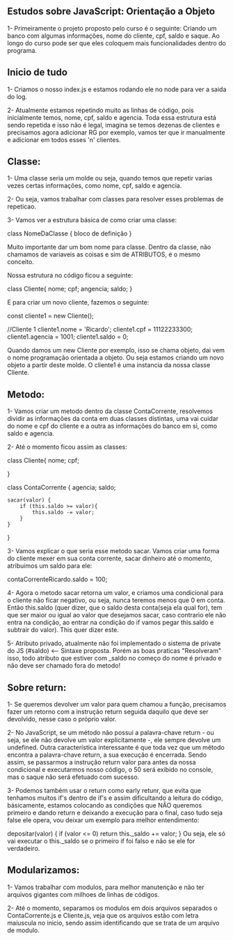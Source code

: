 ## Estudos sobre JavaScript: Orientação a Objeto

1- Primeiramente o projeto proposto pelo curso é o seguinte: Criando um banco com algumas informações, nome do cliente, cpf, saldo e saque.
Ao longo do curso pode ser que eles coloquem mais funcionalidades dentro do programa.

## Inicio de tudo

1- Criamos o nosso index.js e estamos rodando ele no node para ver a saida do log.

2- Atualmente estamos repetindo muito as linhas de código, pois inicialmente temos, nome, cpf, saldo e agencia. Toda essa estrutura está sendo repetida e isso não é legal, imagina se temos dezenas de clientes e precisamos agora adicionar RG por exemplo, vamos ter que ir manualmente e adicionar em todos esses 'n' clientes.

## Classe:

1- Uma classe seria um molde ou seja, quando temos que repetir varias vezes certas informações, como nome, cpf, saldo e agencia.

2- Ou seja, vamos trabalhar com classes para resolver esses problemas de repeticao.

3- Vamos ver a estrutura básica de como criar uma classe:

class NomeDaClasse {
    bloco de definição
}

Muito importante dar um bom nome para classe.
Dentro da classe, não chamamos de variaveis as coisas e sim de ATRIBUTOS, é o mesmo conceito.

Nossa estrutura no código ficou a seguinte:

class Cliente{
    nome;
    cpf;
    angencia;
    saldo;
}

E para criar um novo cliente, fazemos o seguinte:

const cliente1 = new Cliente();

//Cliente 1
cliente1.nome = 'Ricardo';
cliente1.cpf = 11122233300;
cliente1.agencia = 1001;
cliente1.saldo = 0;

Quando damos um new Cliente por exemplo, isso se chama objeto, dai vem o nome programação orientada a objeto. Ou seja estamos criando um novo objeto a partir deste molde.
O cliente1 é uma instancia da nossa classe Cliente.

## Metodo:

1- Vamos criar um metodo dentro da classe ContaCorrente, resolvemos dividir as informações da conta em duas classes distintas, uma vai cuidar do nome e cpf do cliente e a outra as informações do banco em si, como saldo e agencia.

2- Até o momento ficou assim as classes:

class Cliente{
    nome;
    cpf;
    
}

class ContaCorrente {
    agencia;
    saldo;

    sacar(valor) {
        if (this.saldo >= valor){
            this.saldo -= valor;
        }
    }
}

3- Vamos explicar o que seria esse metodo sacar. Vamos criar uma forma do cliente mexer em sua conta corrente, sacar dinheiro até o momento, atribuimos um saldo para ele:

contaCorrenteRicardo.saldo = 100;

4- Agora o metodo sacar retorna um valor, e criamos uma condicional para o cliente não ficar negativo, ou seja, nunca teremos menos que 0 em conta.
Então this.saldo (quer dizer, que o saldo desta conta(seja ela qual for), tem que ser maior ou igual ao valor que desejamos sacar, caso contrario ele não entra na condição, ao entrar na condição do if vamos pegar this.saldo e subtrair do valor).
This quer dizer este.

5- Atributo privado, atualmente não foi implementado o sistema de private do JS (#saldo) <-- Sintaxe proposta.
Porém as boas praticas "Resolveram" isso, todo atributo que estiver com _saldo no começo do nome é privado e não deve ser chamado fora do metodo!

## Sobre return:

1- Se queremos devolver um valor para quem chamou a função, precisamos fazer um retorno com a instrução return seguida daquilo que deve ser devolvido, nesse caso o próprio valor.

2- No JavaScript, se um método não possui a palavra-chave return - ou seja, se ele não devolve um valor explicitamente -, ele sempre devolve um undefined. Outra característica interessante é que toda vez que um método encontra a palavra-chave return, a sua execução é encerrada. Sendo assim, se passarmos a instrução return valor para antes da nossa condicional e executarmos nosso código, o 50 será exibido no console, mas o saque não será efetuado com sucesso.

3- Podemos também usar o return como early retunr, que evita que tenhamos muitos if's dentro de if's e assim dificultando a leitura do código, básicamente, estamos colocando as condições que NÃO queremos primeiro e dando return e deixando a execução para o final, caso tudo seja false ele opera, vou deixar um exemplo para melhor entendimento:

 depositar(valor) {
        if (valor <= 0) return 
        this._saldo += valor;
    }
Ou seja, ele só vai executar o this._saldo se o primeiro if foi falso e não se ele for verdadeiro.

## Modularizamos:

1- Vamos trabalhar com modulos, para melhor manutenção e não ter arquivos gigantes com milhoes de linhas de códigos.

2- Até o momento, separamos os modulos em dois arquivos separados o ContaCorrente.js e Cliente.js, veja que os arquivos estão com letra maiuscula no inicio, sendo assim identificando que se trata de um arquivo de modulo.